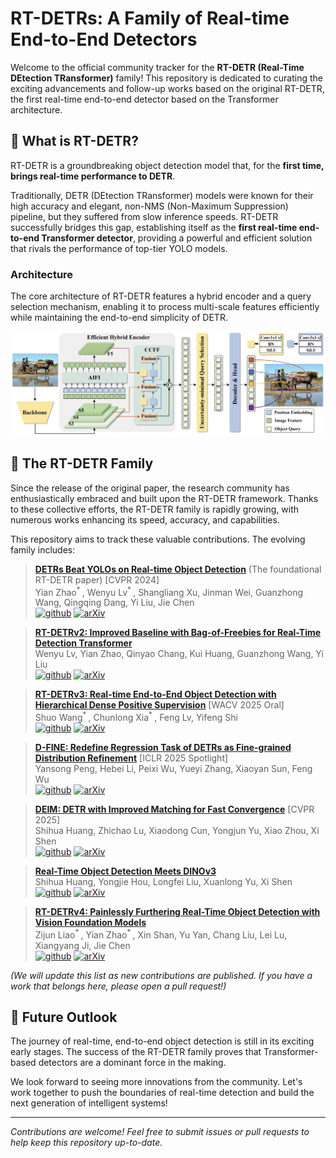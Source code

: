# RT-DETRs: A Family of Real-time End-to-End Detectors

Welcome to the official community tracker for the **RT-DETR (Real-Time DEtection TRansformer)** family! This repository is dedicated to curating the exciting advancements and follow-up works based on the original RT-DETR, the first real-time end-to-end detector based on the Transformer architecture.

## 🚀 What is RT-DETR?

RT-DETR is a groundbreaking object detection model that, for the **first time, brings real-time performance to DETR**.

Traditionally, DETR (DEtection TRansformer) models were known for their high accuracy and elegant, non-NMS (Non-Maximum Suppression) pipeline, but they suffered from slow inference speeds. RT-DETR successfully bridges this gap, establishing itself as the **first real-time end-to-end Transformer detector**, providing a powerful and efficient solution that rivals the performance of top-tier YOLO models.

### Architecture

The core architecture of RT-DETR features a hybrid encoder and a query selection mechanism, enabling it to process multi-scale features efficiently while maintaining the end-to-end simplicity of DETR.

![RT-DETR Architecture](../assets/rtdetr.png)


## 🌳 The RT-DETR Family

Since the release of the original paper, the research community has enthusiastically embraced and built upon the RT-DETR framework. Thanks to these collective efforts, the RT-DETR family is rapidly growing, with numerous works enhancing its speed, accuracy, and capabilities.

This repository aims to track these valuable contributions. The evolving family includes:

> [**DETRs Beat YOLOs on Real-time Object Detection**](https://arxiv.org/abs/2304.08069) (The foundational RT-DETR paper) [CVPR 2024] <br>
> Yian Zhao<sup>* </sup>, Wenyu Lv<sup>* </sup>, Shangliang Xu, Jinman Wei, Guanzhong Wang, Qingqing Dang, Yi Liu, Jie Chen <br>
[![github](https://img.shields.io/badge/-Github-black?logo=github)](https://github.com/lyuwenyu/RT-DETR)  [![arXiv](https://img.shields.io/badge/Arxiv-2304.08069-b31b1b.svg?logo=arXiv)](https://arxiv.org/abs/2304.08069) <br>

> [**RT-DETRv2: Improved Baseline with Bag-of-Freebies for Real-Time Detection Transformer**](https://arxiv.org/abs/2407.17140) <br>
> Wenyu Lv, Yian Zhao, Qinyao Chang, Kui Huang, Guanzhong Wang, Yi Liu <br>
[![github](https://img.shields.io/badge/-Github-black?logo=github)](https://github.com/lyuwenyu/RT-DETR)  [![arXiv](https://img.shields.io/badge/Arxiv-2407.17140-b31b1b.svg?logo=arXiv)](https://arxiv.org/abs/2407.17140) <br>

> [**RT-DETRv3: Real-time End-to-End Object Detection with Hierarchical Dense Positive Supervision**](https://arxiv.org/abs/2409.08475) [WACV 2025 Oral] <br>
> Shuo Wang<sup>* </sup>, Chunlong Xia<sup>* </sup>, Feng Lv, Yifeng Shi <br>
[![github](https://img.shields.io/badge/-Github-black?logo=github)](https://github.com/clxia12/RT-DETRv3)  [![arXiv](https://img.shields.io/badge/Arxiv-2409.08475-b31b1b.svg?logo=arXiv)](https://arxiv.org/abs/2409.08475) <br>

> [**D-FINE: Redefine Regression Task of DETRs as Fine-grained Distribution Refinement**](https://arxiv.org/abs/2410.13842) [ICLR 2025 Spotlight] <br>
> Yansong Peng, Hebei Li, Peixi Wu, Yueyi Zhang, Xiaoyan Sun, Feng Wu <br>
[![github](https://img.shields.io/badge/-Github-black?logo=github)](https://github.com/Peterande/D-FINE)  [![arXiv](https://img.shields.io/badge/Arxiv-2410.13842-b31b1b.svg?logo=arXiv)](https://arxiv.org/abs/2410.13842) <br>


> [**DEIM: DETR with Improved Matching for Fast Convergence**](https://arxiv.org/abs/2412.04234) [CVPR 2025] <br>
> Shihua Huang, Zhichao Lu, Xiaodong Cun, Yongjun Yu, Xiao Zhou, Xi Shen <br>
[![github](https://img.shields.io/badge/-Github-black?logo=github)](https://github.com/Intellindust-AI-Lab/DEIM)  [![arXiv](https://img.shields.io/badge/Arxiv-2412.04234-b31b1b.svg?logo=arXiv)](https://arxiv.org/abs/2412.04234) <br>

> [**Real-Time Object Detection Meets DINOv3**](https://arxiv.org/abs/2509.20787) <br>
> Shihua Huang, Yongjie Hou, Longfei Liu, Xuanlong Yu, Xi Shen <br>
[![github](https://img.shields.io/badge/-Github-black?logo=github)](https://github.com/Intellindust-AI-Lab/DEIMv2)  [![arXiv](https://img.shields.io/badge/Arxiv-2509.20787-b31b1b.svg?logo=arXiv)](https://arxiv.org/abs/2509.20787) <br>


> [**RT-DETRv4: Painlessly Furthering Real-Time Object Detection with Vision Foundation Models**](https://arxiv.org/abs/2510.25257) <br>
> Zijun Liao<sup>* </sup>, Yian Zhao<sup>* </sup>, Xin Shan, Yu Yan, Chang Liu, Lei Lu, Xiangyang Ji, Jie Chen <br>
[![github](https://img.shields.io/badge/-Github-black?logo=github)](https://github.com/RT-DETRs/RT-DETRv4)  [![arXiv](https://img.shields.io/badge/Arxiv-2510.25257-b31b1b.svg?logo=arXiv)](https://arxiv.org/abs/2510.25257) <br>


*(We will update this list as new contributions are published. If you have a work that belongs here, please open a pull request!)*

## 🔮 Future Outlook

The journey of real-time, end-to-end object detection is still in its exciting early stages. The success of the RT-DETR family proves that Transformer-based detectors are a dominant force in the making.

We look forward to seeing more innovations from the community. Let's work together to push the boundaries of real-time detection and build the next generation of intelligent systems!

---

*Contributions are welcome! Feel free to submit issues or pull requests to help keep this repository up-to-date.*
